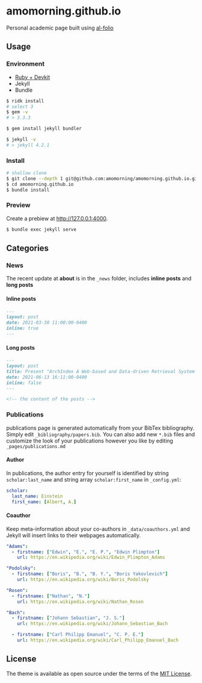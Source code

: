# amomorning.github.io

Personal academic page built using [al-folio](https://github.com/alshedivat/al-folio.git)

## Usage
### Environment
- [Ruby + Devkit](https://rubyinstaller.org/downloads/)
- Jekyll
- Bundle

``` bash
$ ridk install
# select 3
$ gem -v
# > 3.3.3

$ gem install jekyll bundler

$ jekyll -v
# > jekyll 4.2.1
```
### Install
``` bash
# shallow clone
$ git clone --depth 1 git@github.com:amomorning/amomorning.github.io.git
$ cd amomorning.github.io
$ bundle install
```

### Preview

Create a prebiew at http://127.0.0.1:4000.

``` bash
$ bundle exec jekyll serve
```

## Categories

### News
The recent update at **about** is in the  `_news` folder, includes **inline posts** and **long posts**
#### Inline posts
``` markdown
---
layout: post
date: 2021-03-30 11:00:00-0400
inline: true
---
```
#### Long posts

``` markdown
---
layout: post
title: Present "ArchIndex A Web-based and Data-driven Retrieval System for City Blocks" at CUPUM 2021
date: 2021-06-13 16:11:00-0400
inline: false
---

<!-- the content of the posts -->

````

### Publications
publications page is generated automatically from your BibTex bibliography. Simply edit `_bibliography/papers.bib`. You can also add new `*.bib` files and customize the look of your publications however you like by editing `_pages/publications.md`

#### Author
In publications, the author entry for yourself is identified by string `scholar:last_name` and string array `scholar:first_name` in `_config.yml`:

``` yml
scholar:
  last_name: Einstein
  first_name: [Albert, A.]
```
#### Coauthor
Keep meta-information about your co-authors in `_data/coauthors.yml` and Jekyll will insert links to their webpages automatically. 

``` yml
"Adams":
  - firstname: ["Edwin", "E.", "E. P.", "Edwin Plimpton"]
    url: https://en.wikipedia.org/wiki/Edwin_Plimpton_Adams

"Podolsky":
  - firstname: ["Boris", "B.", "B. Y.", "Boris Yakovlevich"]
    url: https://en.wikipedia.org/wiki/Boris_Podolsky

"Rosen":
  - firstname: ["Nathan", "N."]
    url: https://en.wikipedia.org/wiki/Nathan_Rosen

"Bach":
  - firstname: ["Johann Sebastian", "J. S."]
    url: https://en.wikipedia.org/wiki/Johann_Sebastian_Bach

  - firstname: ["Carl Philipp Emanuel", "C. P. E."]
    url: https://en.wikipedia.org/wiki/Carl_Philipp_Emanuel_Bach
```
## License

The theme is available as open source under the terms of the [MIT License](https://opensource.org/licenses/MIT).
